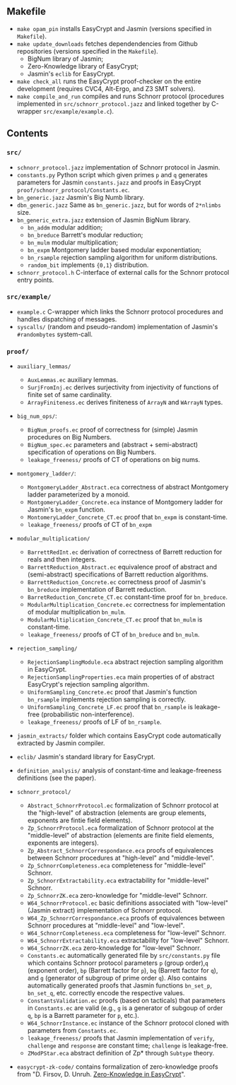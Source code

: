 ## Makefile
* `make opam_pin` installs EasyCrypt and Jasmin (versions specified in `Makefile`).
* `make update_downloads` fetches dependendencies from Github repositories (versions specified in the `Makefile`).
   - BigNum library of Jasmin;
   - Zero-Knowledge library of EasyCrypt;
   - Jasmin's `eclib` for EasyCrypt.
* `make check_all` runs the EasyCrypt proof-checker on the entire development (requires CVC4, Alt-Ergo, and Z3 SMT solvers).
* `make compile_and_run` compiles and runs Schnorr protocol (procedures implemented in `src/schnorr_protocol.jazz` and linked together by C-wrapper `src/example/example.c`).


## Contents

### `src/`
* `schnorr_protocol.jazz` implementation of Schnorr protocol in Jasmin.
* `constants.py` Python script which given primes `p` and `q` generates parameters for Jasmin `constants.jazz` and proofs in EasyCrypt `proof/schnorr_protocol/Constants.ec`.
* `bn_generic.jazz` Jasmin's Big Numb library.
* `dbn_generic.jazz` Same as `bn_generic.jazz`, but for words of `2*nlimbs` size.
* `bn_generic_extra.jazz` extension of Jasmin BigNum library.
   - `bn_addm` modular addition;
   - `bn_breduce` Barrett's modular reduction;
   - `bn_mulm` modular multiplication;
   - `bn_expm` Montgomery ladder based modular  exponentiation;
   - `bn_rsample` rejection sampling algorithm for uniform distributions.
   - `random_bit` implements `{0,1}` distribution.
* `schnorr_protocol.h` C-interface of external calls for the Schnorr protocol entry points.

### `src/example/`
* `example.c` C-wrapper which links the Schnorr protocol procedures and handles dispatching of messages.
* `syscalls/` (random and pseudo-random) implementation of Jasmin's `#randombytes` system-call.


### `proof/`
* `auxiliary_lemmas/`
   - `AuxLemmas.ec` auxiliary lemmas.
   - `SurjFromInj.ec` derives surjectivity from injectivity of functions of finite set of same cardinality.
   - `ArrayFiniteness.ec` derives finiteness of `ArrayN` and `WArrayN`  types.
* `big_num_ops/`:
   - `BigNum_proofs.ec` proof of correctness for (simple) Jasmin procedures on Big Numbers.
   - `BigNum_spec.ec` parameters and (abstract + semi-abstract) specification of operations on Big Numbers.
   - `leakage_freeness/` proofs of CT of operations on big nums.
* `montgomery_ladder/`:
   - `MontgomeryLadder_Abstract.eca` correctness of abstract Montgomery ladder parameterized by a monoid.
   - `MontgomeryLadder_Concrete.eca` instance of Montgomery ladder for Jasmin's `bn_expm` function.
   - `MontomeryLadder_Concrete_CT.ec` proof that `bn_expm` is constant-time.  
   - `leakage_freeness/` proofs of CT of `bn_expm`
* `modular_multiplication/`
   - `BarrettRedInt.ec` derivation of correctness of Barrett reduction for reals and then integers.
   - `BarrettReduction_Abstract.ec` equivalence proof of abstract and (semi-abstract) specifications of Barrett reduction algorithms.
   - `BarrettReduction_Concrete.ec`  correctness proof of Jasmin's `bn_breduce` implementation of Barrett reduction.
   - `BarretReduction_Concrete_CT.ec` constant-time proof for `bn_breduce`.
   - `ModularMultiplication_Concrete.ec` correctness for implementation of modular multiplication `bn_mulm`.
   - `ModularMultiplication_Concrete_CT.ec` proof that `bn_mulm` is constant-time.   
   - `leakage_freeness/` proofs of CT of `bn_breduce` and `bn_mulm`.
* `rejection_sampling/`
  - `RejectionSamplingModule.eca` abstract rejection sampling algorithm in EasyCrypt.
  - `RejectionSamplingProperties.eca` main properties of of abstract EasyCrypt's rejection sampling algorithm.  
  - `UniformSampling_Concrete.ec` proof that Jasmin's function `bn_rsample` implements rejection sampling is correctly.
  - `UniformSampling_Concrete_LF.ec` proof that `bn_rsample` is leakage-free (probabilistic non-interference).
  - `leakage_freeness/` proofs of LF of `bn_rsample`.
* `jasmin_extracts/` folder which contains EasyCrypt code automatically extracted by Jasmin compiler.
* `eclib/` Jasmin's standard library for EasyCrypt.
* `definition_analysis/` analysis of constant-time and leakage-freeness definitions (see the paper).
* `schnorr_protocol/`
  - `Abstract_SchnorrProtocol.ec` formalization of Schnorr protocol at the "high-level" of abstraction (elements are group elements, exponents are fintie field elements).
  - `Zp_SchnorrProtocol.eca` formalization of Schnorr protocol at the "middle-level" of abstraction (elements are finite field elements, exponents are integers).
  - `Zp_Abstract_SchnorrCorrespondance.eca` proofs of equivalences between Schnorr procedures at "high-level" and "middle-level".
  - `Zp_SchnorrCompleteness.eca` completeness for "middle-level" Schnorr.
  - `Zp_SchnorrExtractability.eca` extractability for "middle-level" Schnorr.
  - `Zp_SchnorrZK.eca` zero-knowledge for "middle-level" Schnorr.
  - `W64_SchnorrProtocol.ec` basic definitions associated with "low-level" (Jasmin extract) implementation of Schnorr protocol.
  - `W64_Zp_SchnorrCorrespondance.eca` proofs of equivalences between Schnorr procedures at "middle-level" and "low-level".
  - `W64_SchnorrCompleteness.eca` completeness for "low-level" Schnorr.
  - `W64_SchnorrExtractability.eca` extractability for "low-level" Schnorr.
  - `W64_SchnorrZK.eca` zero-knowledge for "low-level" Schnorr.
  - `Constants.ec` automatically generated file by `src/constants.py` file which contains Schnorr protocol parameters `p` (group order),`q` (exponent order), `bp` (Barrett factor for `p`), `bq` (Barrett factor for `q`), and `g` (generator of subgroup of prime order `q`). Also contains automatically generated proofs that Jasmin functions `bn_set_p`, `bn_set_q`, etc. correctly encode the respective values.
  - `ConstantsValidation.ec` proofs (based on tacticals) that parameters in `Constants.ec` are valid (e.g., `g` is a generator of subgoup of order `q`, `bp` is a Barrett parameter for `p`, etc.).
  - `W64_SchnorrInstance.ec` instance of the Schnorr protocol cloned with parameters from `Constants.ec`.
  - `leakage_freeness/` proofs that Jasmin implementation of `verify`, `challenge` and `response` are constant time;  `challenge` is leakage-free.
  - `ZModPStar.eca` abstract definition of Zp* through `Subtype` theory.

* `easycrypt-zk-code/` contains formalization of zero-knowledge proofs from "D. Firsov, D. Unruh. [Zero-Knowledge in EasyCrypt](https://eprint.iacr.org/2022/926)".
